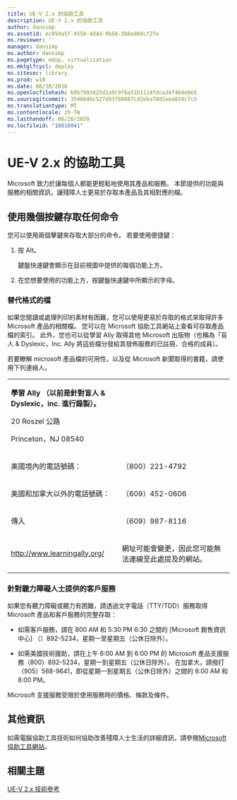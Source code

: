 ```yaml
---
title: UE-V 2.x 的協助工具
description: UE-V 2.x 的協助工具
author: dansimp
ms.assetid: ec05da5f-4558-4d4d-9b58-3b8ed68cf2fe
ms.reviewer: ''
manager: dansimp
ms.author: dansimp
ms.pagetype: mdop, virtualization
ms.mktglfcycl: deploy
ms.sitesec: library
ms.prod: w10
ms.date: 08/30/2016
ms.openlocfilehash: b9b7993425d1a9c9f6a51b1114fdca34f46de0e5
ms.sourcegitcommit: 354664bc527d93f80687cd2eba70d1eea024c7c3
ms.translationtype: MT
ms.contentlocale: zh-TW
ms.lasthandoff: 06/26/2020
ms.locfileid: "10810041"
---
```

# UE-V 2.x 的協助工具


Microsoft 致力於讓每個人都能更輕鬆地使用其產品和服務。 本節提供的功能與服務的相關資訊，讓殘障人士更易於存取本產品及其相對應的檔。

## 使用幾個按鍵存取任何命令


您可以使用兩個擊鍵來存取大部分的命令。 若要使用便捷鍵：

1.  按 Alt。

    鍵盤快速鍵會顯示在目前視圖中提供的每個功能上方。

2.  在您想要使用的功能上方，按鍵盤快速鍵中所顯示的字母。

### 替代格式的檔

如果您閱讀或處理列印的素材有困難，您可以使用更易於存取的格式來取得許多 Microsoft 產品的相關檔。 您可以在 Microsoft 協助工具網站上查看可存取產品檔的索引。 此外，您也可以從學習 Ally 取得其他 Microsoft 出版物（也稱為「盲人 & Dyslexic，Inc. Ally 將這些檔分發給其發佈服務的已註冊、合格的成員）。

若要瞭解 microsoft 產品檔的可用性，以及從 Microsoft 新聞取得的書籍，請使用下列連絡人。

<table>
<colgroup>
<col width="50%" />
<col width="50%" />
</colgroup>
<tbody>
<tr class="odd">
<td align="left"><p><strong>學習 Ally （以前是針對盲人 &amp; Dyslexic，inc. 進行錄製）。</strong></p>
<p>20 Roszel 公路</p>
<p>Princeton，NJ 08540</p></td>
<td align="left"><p></p></td>
</tr>
<tr class="even">
<td align="left"><p>美國境內的電話號碼：</p></td>
<td align="left"><p>（800）221-4792</p></td>
</tr>
<tr class="odd">
<td align="left"><p>美國和加拿大以外的電話號碼：</p></td>
<td align="left"><p>（609）452-0606</p></td>
</tr>
<tr class="even">
<td align="left"><p>傳入</p></td>
<td align="left"><p>（609）987-8116</p></td>
</tr>
<tr class="odd">
<td align="left"><p><a href="https://go.microsoft.com/fwlink/p/?linkid=239" data-raw-source="[http://www.learningally.org/](https://go.microsoft.com/fwlink/p/?linkid=239)">http://www.learningally.org/</a></p></td>
<td align="left"><p>網址可能會變更，因此您可能無法連線至此處提及的網站。</p></td>
</tr>
</tbody>
</table>

 

### 針對聽力障礙人士提供的客戶服務

如果您有聽力障礙或聽力有困難，請透過文字電話（TTY/TDD）服務取得 Microsoft 產品和客戶服務的完整存取：

-   如需客戶服務，請在 800 AM 和 5:30 PM 6:30 之間的 [Microsoft 銷售資訊中心] （）892-5234，星期一至星期五（公休日除外）。

-   如需美國技術援助，請在上午 6:00 AM 到 6:00 PM 的 Microsoft 產品支援服務（800）892-5234，星期一到星期五（公休日除外）。 在加拿大，請撥打（905）568-9641，即從星期一到星期五（公休日除外）之間的 8:00 AM 和 8:00 PM。

Microsoft 支援服務受限於使用服務時的價格、條款及條件。

## 其他資訊


如需電腦協助工具技術如何協助改善殘障人士生活的詳細資訊，請參閱[Microsoft 協助工具網站](https://go.microsoft.com/fwlink/p/?linkid=8431)。






## 相關主題


[UE-V 2.x 技術參考](technical-reference-for-ue-v-2x-both-uevv2.md)

 

 





